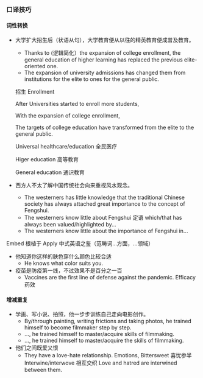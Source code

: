 ### 口译技巧

#### 词性转换

- 大学扩大招生后（状语从句），大学教育便从以往的精英教育便成普及教育。

   - Thanks to (逻辑简化）the expansion of college enrollment, the general education of higher learning has replaced the previous elite-oriented one.
   - The expansion of university admissions has changed them from institutions for the elite to ones for the general public.
 
  招生 Enrollment

  After Universities started to enroll more students,

  With the expansion of college enrollment, 
  
  The targets of college education have transformed from the elite to the general public.
  
  Universal healthcare/education 全民医疗
  
  Higer education 高等教育
  
  General education 通识教育
  
- 西方人不太了解中国传统社会向来重视风水观念。
  - The westerners has little knowledge that the traditional Chinese society has always attached great importance to the concept of Fengshui.
  - The westerners know little about Fengshui 定语 which/that has always been valued/highlighted by...
  - The westerners know little about the importance of Fengshui in... 
 
 Embed 根植于
 Apply
 中式英语之鉴（范畴词...方面，...领域）
 
 - 他知道你这样的肤色穿什么颜色比较合适
   - He knows what color suits you.
 - 疫苗是防疫第一线，不过效果不是百分之一百
   - Vaccines are the first line of defense against the pandemic.
 Efficacy 药效
 
 #### 增减重复
 
 - 学画、写小说、拍照，他一步步训练自己走向电影创作。
   - By/through painting, writing frictions and taking photos, he trained himself to become filmmaker step by step.
   - ..., he trained himself to master/acquire skills of filmmaking.
   - ..., he trained himself to master/acquire the skills of filmmaking.
 - 他们之间既爱又恨
   - They have a love-hate relationship.
   Emotions, 
   Bittersweet 喜忧参半
   Interwine/interwove 相互交织
   Love and hatred are interwined between them.
